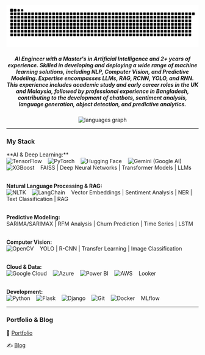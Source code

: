 <img src="https://raw.githubusercontent.com/Risad-Raihan/Risad-Raihan/output/snake.svg" alt="Snake animation" />

<h5 align="center">AI Engineer with a Master's in Artificial Intelligence and 2+ years of experience. Skilled in developing and deploying a wide range of machine learning solutions, including NLP, Computer Vision, and Predictive Modeling. Expertise encompasses LLMs, RAG, RCNN, YOLO, and RNN. This experience includes academic study and early career roles in the UK and Malaysia, followed by professional experience in Bangladesh, contributing to the development of chatbots, sentiment analysis, language generation, object detection, and predictive analytics.</h5>

<div align="center">
  <img src="https://github-readme-stats.vercel.app/api/top-langs?username=Risad-Raihan&locale=en&hide_title=false&layout=compact&card_width=320&langs_count=5&theme=dracula&hide_border=false&order=2" height="150" alt="languages graph"  />
</div>

---

### My Stack

<div align="left">
  **AI & Deep Learning:**<br/>
  <img src="https://cdn.jsdelivr.net/gh/devicons/devicon/icons/tensorflow/tensorflow-original.svg" height="30" alt="TensorFlow" />
  <img width="8" />
  <img src="https://cdn.jsdelivr.net/gh/devicons/devicon/icons/pytorch/pytorch-original.svg" height="30" alt="PyTorch" />
  <img width="8" />
  <img src="https://cdn.jsdelivr.net/gh/devicons/devicon/icons/huggingface/huggingface-original.svg" height="30" alt="Hugging Face" />
  <img width="8" />
  <img src="https://www.gstatic.com/devrel-devsite/prod/v2/shell/g3logo.svg" height="30" alt="Gemini (Google AI)" />
  <img width="8" />
  <img src="https://xgboost.readthedocs.io/en/stable/_static/logo.png" height="30" alt="XGBoost" width="30" />
  <img width="8" />
  <span>FAISS</span> | <span>Deep Neural Networks</span> | <span>Transformer Models</span> | <span>LLMs</span><br/><br/>

  **Natural Language Processing & RAG:**<br/>
  <img src="https://cdn.jsdelivr.net/gh/devicons/devicon/icons/nltk/nltk-original.svg" height="30" alt="NLTK" />
  <img width="8" />
  <img src="https://avatars.githubusercontent.com/u/76276964?s=200&v=4" height="30" alt="LangChain" />
  <img width="8" />
  <span>Vector Embeddings</span> | <span>Sentiment Analysis</span> | <span>NER</span> | <span>Text Classification</span> | <span>RAG</span><br/><br/>

  **Predictive Modeling:**<br/>
  <span>SARIMA/SARIMAX</span> | <span>RFM Analysis</span> | <span>Churn Prediction</span> | <span>Time Series</span> | <span>LSTM</span><br/><br/>

  **Computer Vision:**<br/>
  <img src="https://cdn.jsdelivr.net/gh/devicons/devicon/icons/opencv/opencv-original.svg" height="30" alt="OpenCV" />
  <img width="8" />
  <span>YOLO</span> | <span>R-CNN</span> | <span>Transfer Learning</span> | <span>Image Classification</span><br/><br/>

  **Cloud & Data:**<br/>
  <img src="https://cdn.jsdelivr.net/gh/devicons/devicon/icons/googlecloud/googlecloud-original.svg" height="30" alt="Google Cloud" />
  <img width="8" />
  <img src="https://cdn.jsdelivr.net/gh/devicons/devicon/icons/azure/azure-original.svg" height="30" alt="Azure" />
  <img width="8" />
  <img src="https://cdn.jsdelivr.net/gh/devicons/devicon/icons/powerbi/powerbi-original.svg" height="30" alt="Power BI" />
  <img width="8" />
  <img src="https://cdn.jsdelivr.net/gh/devicons/devicon/icons/amazonaws/amazonaws-original.svg" height="30" alt="AWS" />
  <img width="8" />
  <span>Looker</span><br/><br/>

  **Development:**<br/>
  <img src="https://cdn.jsdelivr.net/gh/devicons/devicon/icons/python/python-original.svg" height="30" alt="Python" />
  <img width="8" />
  <img src="https://cdn.jsdelivr.net/gh/devicons/devicon/icons/flask/flask-original.svg" height="30" alt="Flask" />
  <img width="8" />
  <img src="https://cdn.jsdelivr.net/gh/devicons/devicon/icons/django/django-original.svg" height="30" alt="Django" />
  <img width="8" />
  <img src="https://cdn.jsdelivr.net/gh/devicons/devicon/icons/git/git-original.svg" height="30" alt="Git" />
  <img width="8" />
  <img src="https://cdn.jsdelivr.net/gh/devicons/devicon/icons/docker/docker-original.svg" height="30" alt="Docker" />
  <img width="8" />
  <span>MLflow</span><br/>
</div>

---

### Portfolio & Blog

🔗 [Portfolio](https://www.risadfindingpatterns.com/)

✍️ [Blog](https://www.risadfindingpatterns.com/blog)
